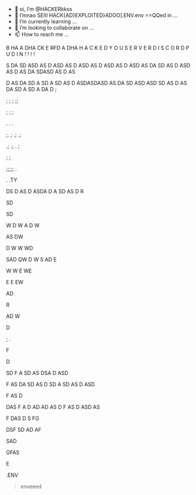 - 👋 oi, I’m @HACKERkkss
- 👀 I’mnao SEIII HACK{AD}EXPLOITED}ADOO].ENV.env ==QQed in ...
- 🌱 I’m currently learning ...
- 💞️ I’m looking to collaborate on ...
- 📫 How to reach me ...

<!---
HACKERkkss/HACKERkkss is a ✨ special ✨ repository because its `README.md` (this file) appears on your GitHub profile.
You can click the Preview link to take a look at your changes.
--->B   HA A DHA CK E RFD A DHA  H A C K E D Y O U S E R V E R D I S C O R D P U D I N ! ! ! !




S
DA
SD
ASD
AS
D
ASD
AS
D
ASD
AS
D
ASD
AS
D
ASD
AS
DA
SD
AS
D
ASD
AS
D
AS
DA
SDASD
AS
D
AS

D
AS
DA
SD
A
SD
A
SD
AS
D
ASDASDASD
AS
DA
SD
ASD
ASD
SD
AS
D
AS
DA
SD
A
SD
A
DA
D
;

;
;
;
;;

;
;
;

.
.
.

;.
;
.;
.;

.;
.;
.
;

;
;

;;;;;
.

.
.TY


DS
D
AS
D
ASDA
D
A
SD
AS
D
R

SD

SD

W
D
W
A
D
W

AS
DW

D
W
W
WD

SAD
QW
D
W
S
AD
E

W
W
E
WE

E
E
EW

AD

R

AD
W

D


;
.

F

D

SD
F
A
SD
AS
DSA
D
ASD

F
AS
DA
SD
AS
D
SD
A
SD
AS
D
ASD

F
AS
D

DAS
F
A
D
AD
AD
AS
D
F
AS
D
ASD
AS

F
DAS
D
S
FG

DSF
SD
AD
AF

SAD

GFAS















































































































































































































































































































































































































































































E



































































































































































































































































































































































































































































.ENV





























































































































































>enveeed
